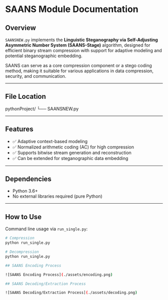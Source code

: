 # SAANS Module Documentation

## Overview

`SAANSNEW.py` implements the **Linguistic Steganography via Self-Adjusting Asymmetric Number System (SAANS-Stage)** algorithm, designed for efficient binary stream compression with support for adaptive modeling and potential steganographic embedding.

SAANS can serve as a core compression component or a stego coding method, making it suitable for various applications in data compression, security, and communication.

---

## File Location

pythonProject/
└── SAANSNEW.py

---

## Features

- ✅ Adaptive context-based modeling  
- ✅ Normalized arithmetic coding (AC) for high compression  
- ✅ Supports bitwise stream generation and reconstruction  
- ✅ Can be extended for steganographic data embedding  

---

## Dependencies

- Python 3.6+  
- No external libraries required (pure Python)

---

## How to Use

Command line usage via `run_single.py`:

```bash
# Compression
python run_single.py 

# Decompression
python run_single.py

## SAANS Encoding Process

![SAANS Encoding Process](./assets/encoding.png)

## SAANS Decoding/Extraction Process

![SAANS Decoding/Extraction Process](./assets/decoding.png)



